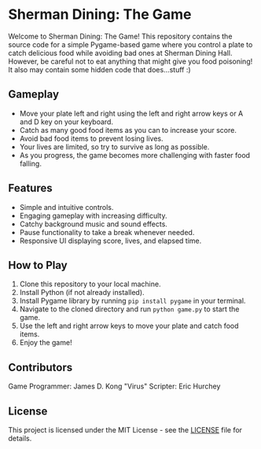 # Sherman Dining: The Game

Welcome to Sherman Dining: The Game! This repository contains the source code for a simple Pygame-based game where you control a plate to catch delicious food while avoiding bad ones at Sherman Dining Hall. However, be careful not to eat anything that might give you food poisoning! It also may contain some hidden code that does...stuff :)

## Gameplay

- Move your plate left and right using the left and right arrow keys or A and D key on your keyboard.
- Catch as many good food items as you can to increase your score.
- Avoid bad food items to prevent losing lives.
- Your lives are limited, so try to survive as long as possible.
- As you progress, the game becomes more challenging with faster food falling.

## Features

- Simple and intuitive controls.
- Engaging gameplay with increasing difficulty.
- Catchy background music and sound effects.
- Pause functionality to take a break whenever needed.
- Responsive UI displaying score, lives, and elapsed time.

## How to Play

1. Clone this repository to your local machine.
2. Install Python (if not already installed).
3. Install Pygame library by running `pip install pygame` in your terminal.
4. Navigate to the cloned directory and run `python game.py` to start the game.
5. Use the left and right arrow keys to move your plate and catch food items.
6. Enjoy the game!

## Contributors

Game Programmer: James D. Kong
"Virus" Scripter: Eric Hurchey

## License

This project is licensed under the MIT License - see the [LICENSE](LICENSE) file for details.
